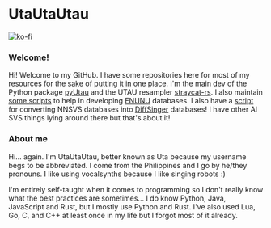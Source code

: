 # UtaUtaUtau

[![ko-fi](https://ko-fi.com/img/githubbutton_sm.svg)](https://ko-fi.com/Z8Z339HLX)

### Welcome!

Hi! Welcome to my GitHub. I have some repositories here for most of my resources for the sake of putting it in one place. I'm the main dev of the Python package [pyUtau](https://github.com/UtaUtaUtau/pyUtau) and the UTAU resampler [straycat-rs](https://github.com/UtaUtaUtau/straycat-rs). I also maintain [some scripts](https://github.com/UtaUtaUtau/nnsvslabeling) to help in developing [ENUNU](https://github.com/oatsu-gh/ENUNU) databases. I also have a [script](https://github.com/UtaUtaUtau/nnsvs-db-converter) for converting NNSVS databases into [DiffSinger](https://github.com/openvpi/DiffSinger) databases! I have other AI SVS things lying around there but that's about it!

### About me

Hi... again. I'm UtaUtaUtau, better known as Uta because my username begs to be abbreviated. I come from the Philippines and I go by he/they pronouns. I like using vocalsynths because I like singing robots :)

I'm entirely self-taught when it comes to programming so I don't really know what the best practices are sometimes... I do know Python, Java, JavaScript and Rust, but I mostly use Python and Rust. I've also used Lua, Go, C, and C++ at least once in my life but I forgot most of it already.
